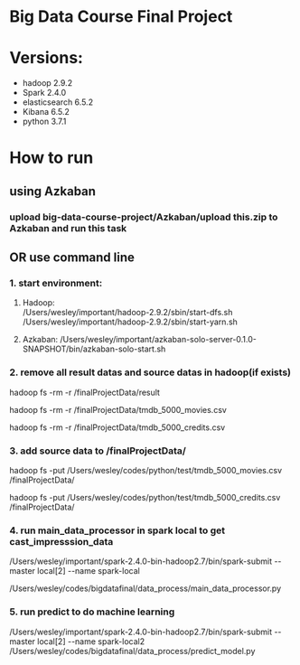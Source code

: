 # Big Data Course Final Project

# Versions:
- hadoop 2.9.2
- Spark 2.4.0
- elasticsearch 6.5.2
- Kibana 6.5.2
- python 3.7.1

# How to run 
## using Azkaban
### upload big-data-course-project/Azkaban/upload this.zip to Azkaban and run this task

## OR use command line
### 1. start environment:
1) Hadoop:  
/Users/wesley/important/hadoop-2.9.2/sbin/start-dfs.sh  
/Users/wesley/important/hadoop-2.9.2/sbin/start-yarn.sh  

2) Azkaban:
/Users/wesley/important/azkaban-solo-server-0.1.0-SNAPSHOT/bin/azkaban-solo-start.sh

### 2. remove all result datas and source datas in hadoop(if exists)
  
hadoop fs -rm -r /finalProjectData/result  

hadoop fs -rm -r /finalProjectData/tmdb_5000_movies.csv  

hadoop fs -rm -r /finalProjectData/tmdb_5000_credits.csv

### 3. add source data to /finalProjectData/  

hadoop fs -put /Users/wesley/codes/python/test/tmdb_5000_movies.csv /finalProjectData/  

hadoop fs -put /Users/wesley/codes/python/test/tmdb_5000_credits.csv /finalProjectData/

### 4. run main_data_processor in spark local to get cast_impresssion_data  

/Users/wesley/important/spark-2.4.0-bin-hadoop2.7/bin/spark-submit --master local[2] --name spark-local  

/Users/wesley/codes/bigdatafinal/data_process/main_data_processor.py

### 5. run predict to do machine learning
/Users/wesley/important/spark-2.4.0-bin-hadoop2.7/bin/spark-submit --master local[2] --name spark-local2 /Users/wesley/codes/bigdatafinal/data_process/predict_model.py
